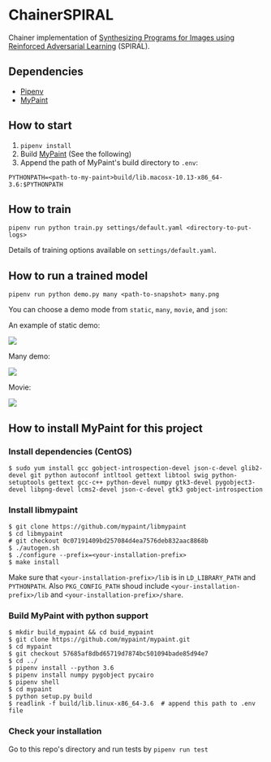 # ChainerSPIRAL

Chainer implementation of [Synthesizing Programs for Images using Reinforced Adversarial Learning](https://arxiv.org/abs/1804.01118) (SPIRAL).

## Dependencies

- [Pipenv](https://pipenv.readthedocs.io/en/latest/)
- [MyPaint](https://github.com/mypaint/mypaint)

## How to start

1. `pipenv install`
2. Build [MyPaint](https://github.com/mypaint/mypaint) (See the following)
3. Append the path of MyPaint's build directory to `.env`:

```
PYTHONPATH=<path-to-my-paint>build/lib.macosx-10.13-x86_64-3.6:$PYTHONPATH
```

## How to train

`pipenv run python train.py settings/default.yaml <directory-to-put-logs>`

Details of training options available on `settings/default.yaml`.

## How to run a trained model

`pipenv run python demo.py many <path-to-snapshot> many.png`

You can choose a demo mode from `static`, `many`, `movie`, and `json`:

An example of static demo:

![](images/static.png)

Many demo:

![](images/many.png)

Movie:

![](images/movie.gif)


## How to install MyPaint for this project

### Install dependencies (CentOS)

```
$ sudo yum install gcc gobject-introspection-devel json-c-devel glib2-devel git python autoconf intltool gettext libtool swig python-setuptools gettext gcc-c++ python-devel numpy gtk3-devel pygobject3-devel libpng-devel lcms2-devel json-c-devel gtk3 gobject-introspection
```

### Install libmypaint

```
$ git clone https://github.com/mypaint/libmypaint
$ cd libmypaint
# git checkout 0c07191409bd257084d4ea7576deb832aac8868b
$ ./autogen.sh
$ ./configure --prefix=<your-installation-prefix>
$ make install
```

Make sure that `<your-installation-prefix>/lib` is in `LD_LIBRARY_PATH` and `PYTHONPATH`. Also `PKG_CONFIG_PATH` shoud include `<your-installation-prefix>/lib` and `<your-installation-prefix>/share`.

### Build MyPaint with python support

```
$ mkdir build_mypaint && cd buid_mypaint
$ git clone https://github.com/mypaint/mypaint.git
$ cd mypaint
$ git checkout 57685af8dbd65719d7874bc501094bade85d94e7
$ cd ../
$ pipenv install --python 3.6
$ pipenv install numpy pygobject pycairo
$ pipenv shell
$ cd mypaint
$ python setup.py build
$ readlink -f build/lib.linux-x86_64-3.6  # append this path to .env file
```

### Check your installation

Go to this repo's directory and run tests by `pipenv run test`

